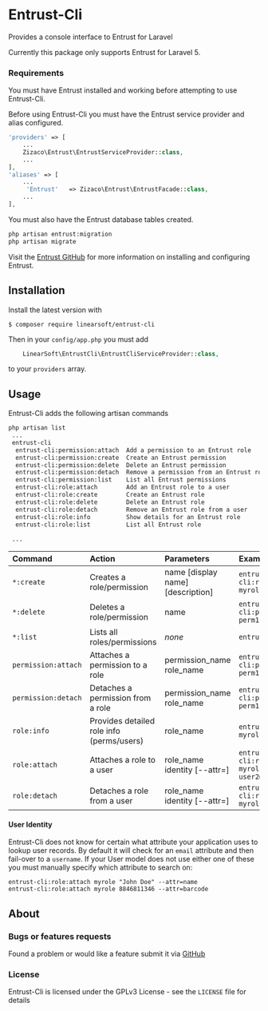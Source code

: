 # Entrust-Cli
Provides a console interface to Entrust for Laravel

Currently this package only supports Entrust for Laravel 5.

### Requirements

You must have Entrust installed and working before attempting to use Entrust-Cli.

Before using Entrust-Cli you must have the Entrust service provider and alias configured.
```php
'providers' => [
    ...
    Zizaco\Entrust\EntrustServiceProvider::class,
    ...
],
'aliases' => [
    ...
     'Entrust'   => Zizaco\Entrust\EntrustFacade::class,
    ...
],
```
You must also have the Entrust database tables created.
```bash
php artisan entrust:migration
php artisan migrate
```

Visit the [Entrust GitHub](https://github.com/Zizaco/entrust) for more information on installing and configuring Entrust.

## Installation
Install the latest version with

```
$ composer require linearsoft/entrust-cli
```

Then in your `config/app.php` you must add 
```php
    LinearSoft\EntrustCli\EntrustCliServiceProvider::class,
```
to your `providers` array.

## Usage
Entrust-Cli adds the following artisan commands
```bash
php artisan list
 ...
 entrust-cli
  entrust-cli:permission:attach  Add a permission to an Entrust role
  entrust-cli:permission:create  Create an Entrust permission
  entrust-cli:permission:delete  Delete an Entrust permission
  entrust-cli:permission:detach  Remove a permission from an Entrust role
  entrust-cli:permission:list    List all Entrust permissions
  entrust-cli:role:attach        Add an Entrust role to a user
  entrust-cli:role:create        Create an Entrust role
  entrust-cli:role:delete        Delete an Entrust role
  entrust-cli:role:detach        Remove an Entrust role from a user
  entrust-cli:role:info          Show details for an Entrust role
  entrust-cli:role:list          List all Entrust role
  
 ...
```

| Command             | Action                                    | Parameters                        | Example                                          |
|:--------------------|:------------------------------------------|:----------------------------------|:-------------------------------------------------|
| `*:create`          | Creates a role/permission                 | name [display name] [description] | `entrust-cli:role:create myrole "My Role"`       |
| `*:delete`          | Deletes a role/permission                 | name                              | `entrust-cli:permission:delete perm1`            |
| `*:list`            | Lists all roles/permissions               | _none_                            | `entrust-cli:role:list`                          |
| `permission:attach` | Attaches a permission to a role           | permission_name role_name         | `entrust-cli:permission:attach perm1 myrole`     |
| `permission:detach` | Detaches a permission from a role         | permission_name role_name         | `entrust-cli:permission:detach perm1 myrole`     |
| `role:info`         | Provides detailed role info (perms/users) | role_name                         | `entrust-cli:role:info myrole`                   |
| `role:attach`       | Attaches a role to a user                 | role_name identity [--attr=]      | `entrust-cli:role:attach myrole user2@gmail.com` |
| `role:detach`       | Detaches a role from a user               | role_name identity [--attr=]      | `entrust-cli:role:detach myrole user2`           |

#### User Identity

Entrust-Cli does not know for certain what attribute your application uses to lookup user records.  By default it will check for an `email` attribute 
and then fail-over to a `username`.  If your User model does not use either one of these you must manually specify which attribute to search on:
```
entrust-cli:role:attach myrole "John Doe" --attr=name
entrust-cli:role:attach myrole 8846811346 --attr=barcode
```

## About
### Bugs or features requests
Found a problem or would like a feature submit it via [GitHub](https://github.com/LinearSoft/entrust-cli/issues)
### License
Entrust-Cli is licensed under the GPLv3 License - see the `LICENSE` file for details
